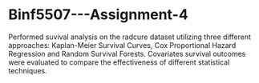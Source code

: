 # Binf5507---Assignment-4
Performed suvival analysis on the radcure dataset utilizing three different approaches: Kaplan-Meier Survival Curves, Cox Proportional Hazard Regression and Random Survival Forests. Covariates survival outcomes were evaluated to compare the effectiveness of different statistical techniques.

